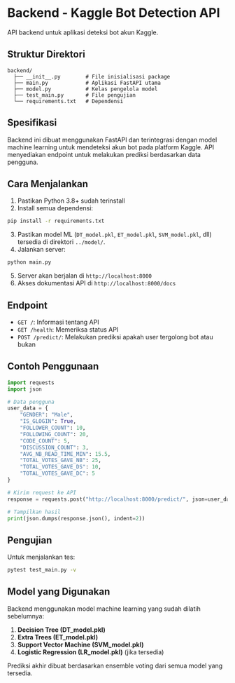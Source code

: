 # Backend - Kaggle Bot Detection API

API backend untuk aplikasi deteksi bot akun Kaggle.

## Struktur Direktori

```
backend/
  ├── __init__.py        # File inisialisasi package
  ├── main.py            # Aplikasi FastAPI utama
  ├── model.py           # Kelas pengelola model
  ├── test_main.py       # File pengujian
  └── requirements.txt   # Dependensi
```

## Spesifikasi

Backend ini dibuat menggunakan FastAPI dan terintegrasi dengan model machine learning untuk mendeteksi akun bot pada platform Kaggle. API menyediakan endpoint untuk melakukan prediksi berdasarkan data pengguna.

## Cara Menjalankan

1. Pastikan Python 3.8+ sudah terinstall
2. Install semua dependensi:

```bash
pip install -r requirements.txt
```

3. Pastikan model ML (`DT_model.pkl`, `ET_model.pkl`, `SVM_model.pkl`, dll) tersedia di direktori `../model/`.
4. Jalankan server:

```bash
python main.py
```

5. Server akan berjalan di `http://localhost:8000`
6. Akses dokumentasi API di `http://localhost:8000/docs`

## Endpoint

- `GET /`: Informasi tentang API
- `GET /health`: Memeriksa status API
- `POST /predict/`: Melakukan prediksi apakah user tergolong bot atau bukan

## Contoh Penggunaan

```python
import requests
import json

# Data pengguna
user_data = {
    "GENDER": "Male",
    "IS_GLOGIN": True,
    "FOLLOWER_COUNT": 10,
    "FOLLOWING_COUNT": 20,
    "CODE_COUNT": 5,
    "DISCUSSION_COUNT": 3,
    "AVG_NB_READ_TIME_MIN": 15.5,
    "TOTAL_VOTES_GAVE_NB": 25,
    "TOTAL_VOTES_GAVE_DS": 10,
    "TOTAL_VOTES_GAVE_DC": 5
}

# Kirim request ke API
response = requests.post("http://localhost:8000/predict/", json=user_data)

# Tampilkan hasil
print(json.dumps(response.json(), indent=2))
```

## Pengujian

Untuk menjalankan tes:

```bash
pytest test_main.py -v
```

## Model yang Digunakan

Backend menggunakan model machine learning yang sudah dilatih sebelumnya:

1. **Decision Tree (DT_model.pkl)**
2. **Extra Trees (ET_model.pkl)**
3. **Support Vector Machine (SVM_model.pkl)**
4. **Logistic Regression (LR_model.pkl)** (jika tersedia)

Prediksi akhir dibuat berdasarkan ensemble voting dari semua model yang tersedia.
